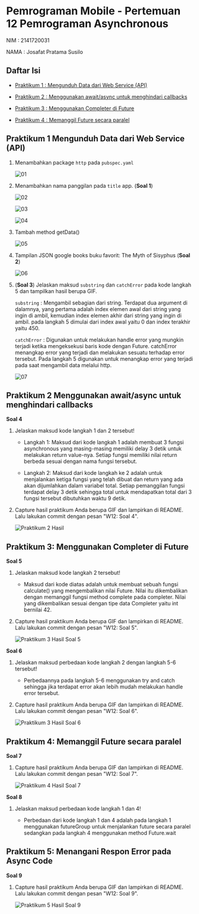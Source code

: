 # Pemrograman Mobile - Pertemuan 12 Pemrograman Asynchronous

NIM :  2141720031

NAMA : Josafat Pratama Susilo

## Daftar Isi

- [Praktikum 1 : Mengunduh Data dari Web Service (API)](#praktikum-1-mengunduh-data-dari-web-service-api)

- [Praktikum 2 : Menggunakan await/async untuk menghindari callbacks](#praktikum-2-menggunakan-awaitasync-untuk-menghindari-callbacks)

- [Praktikum 3 : Menggunakan Completer di Future](#praktikum-3-menggunakan-completer-di-future)

- [Praktikum 4 : Memanggil Future secara paralel](#praktikum-4-memanggil-future-secara-paralel)

## Praktikum 1 Mengunduh Data dari Web Service (API)

1. Menambahkan package `http` pada `pubspec.yaml`

    ![01](docs/praktikum_1_1.png)

2. Menambahkan nama panggilan pada `title` app. (**Soal 1**)

    ![02](docs/praktikum_1_2.png)

    ![03](docs/praktikum_1_3.png)

    ![04](docs/praktikum_1_4.png)

3. Tambah method getData()

    ![05](docs/praktikum_1_5.png)
    
4. Tampilan JSON google books buku favorit: The Myth of Sisyphus (**Soal 2**)

    ![06](docs/praktikum_1_6.png)

5. (**Soal 3**) Jelaskan maksud `substring` dan `catchError` pada kode langkah 5 dan tampilkan hasil berupa GIF.

    `substring` : Mengambil sebagian dari string. Terdapat dua argument di dalamnya, yang pertama adalah index elemen awal dari string yang ingin di ambil, kemudian index elemen akhir dari string yang ingin di ambil. pada langkah 5 dimulai dari index awal yaitu 0 dan index terakhir yaitu 450.

    `catchError` : Digunakan untuk melakukan handle error yang mungkin terjadi ketika mengeksekusi baris kode dengan Future. catchError menangkap error yang terjadi dan melakukan sesuatu terhadap error tersebut. Pada langkah 5 digunakan untuk menangkap error yang terjadi pada saat mengambil data melalui http.

    ![07](docs/praktikum_1_hasil.gif)

## Praktikum 2 Menggunakan await/async untuk menghindari callbacks 

**Soal 4**

1. Jelaskan maksud kode langkah 1 dan 2 tersebut!

    - Langkah 1: Maksud dari kode langkah 1 adalah membuat 3 fungsi asynchronous yang masing-masing memiliki delay 3 detik untuk melakukan return value-nya. Setiap fungsi memiliki nilai return berbeda sesuai dengan nama fungsi tersebut.

    - Langkah 2: Maksud dari kode langkah ke 2 adalah untuk menjalankan ketiga fungsi yang telah dibuat dan return yang ada akan dijumlahkan dalam variabel total. Setiap pemanggilan fungsi terdapat delay 3 detik sehingga total untuk mendapatkan total dari 3 fungsi tersebut dibutuhkan waktu 9 detik.

2. Capture hasil praktikum Anda berupa GIF dan lampirkan di README. Lalu lakukan commit dengan pesan "W12: Soal 4".

    ![Praktikum 2 Hasil](docs/praktikum_2_hasil.gif)

## Praktikum 3: Menggunakan Completer di Future

**Soal 5**

1. Jelaskan maksud kode langkah 2 tersebut!

    - Maksud dari kode diatas adalah untuk membuat sebuah fungsi calculate() yang mengembalikan nilai Future. Nilai itu dikembalikan dengan memanggil fungsi method complete pada completer. Nilai yang dikembalikan sesuai dengan tipe data Completer yaitu int bernilai 42.

2. Capture hasil praktikum Anda berupa GIF dan lampirkan di README. Lalu lakukan commit dengan pesan "W12: Soal 5".

    ![Praktikum 3 Hasil Soal 5](docs/praktikum_3_soal5.gif)

**Soal 6**

1. Jelaskan maksud perbedaan kode langkah 2 dengan langkah 5-6 tersebut!

    - Perbedaannya pada langkah 5-6 menggunakan try and catch sehingga jika terdapat error akan lebih mudah melakukan handle error tersebut.

2. Capture hasil praktikum Anda berupa GIF dan lampirkan di README. Lalu lakukan commit dengan pesan "W12: Soal 6".

    ![Praktikum 3 Hasil Soal 6](docs/praktikum_3_soal6.gif)

## Praktikum 4: Memanggil Future secara paralel

**Soal 7**

1. Capture hasil praktikum Anda berupa GIF dan lampirkan di README. Lalu lakukan commit dengan pesan "W12: Soal 7".

    ![Praktikum 4 Hasil Soal 7](docs/praktikum_4_soal7.gif)

**Soal 8**

1. Jelaskan maksud perbedaan kode langkah 1 dan 4!

    - Perbedaan dari kode langkah 1 dan 4 adalah pada langkah 1 menggunakan futureGroup untuk menjalankan future secara paralel sedangkan pada langkah 4 menggunakan method Future.wait

## Praktikum 5: Menangani Respon Error pada Async Code

**Soal 9**

1. Capture hasil praktikum Anda berupa GIF dan lampirkan di README. Lalu lakukan commit dengan pesan "W12: Soal 9".

    ![Praktikum 5 Hasil Soal 9](docs/praktikum_5_soal9.gif)
